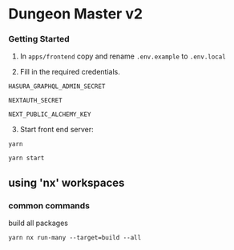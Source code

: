 # Dungeon Master v2


### Getting Started


1. In `apps/frontend` copy and rename `.env.example` to `.env.local`

2. Fill in the required credentials.
```
HASURA_GRAPHQL_ADMIN_SECRET

NEXTAUTH_SECRET

NEXT_PUBLIC_ALCHEMY_KEY
```

3. Start front end server:

`yarn`

`yarn start`



## using 'nx' workspaces


### common commands

build all packages

```
yarn nx run-many --target=build --all
```

